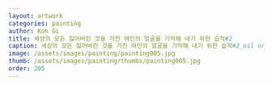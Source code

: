 ```yaml
---
layout: artwork
categories: painting
author: Koh Gi
title: 세상의 모든 잃어버린 것을 가진 여인의 얼굴을 기억해 내기 위한 습작#2
caption: 세상의 모든 잃어버린 것을 가진 여인의 얼굴을 기억해 내기 위한 습작#2_oil on canvas_45.5x37.9cm_2016
image: /assets/images/painting/painting005.jpg
thumb: /assets/images/painting/thumbs/painting005.jpg
order: 205
---
```

